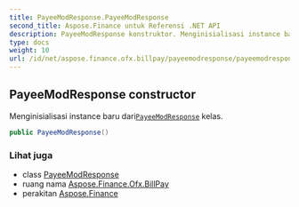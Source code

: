```yaml
---
title: PayeeModResponse.PayeeModResponse
second_title: Aspose.Finance untuk Referensi .NET API
description: PayeeModResponse konstruktor. Menginisialisasi instance baru dariPayeeModResponse kelas.
type: docs
weight: 10
url: /id/net/aspose.finance.ofx.billpay/payeemodresponse/payeemodresponse/
---
```

## PayeeModResponse constructor

Menginisialisasi instance baru dari[`PayeeModResponse`](../) kelas.

```csharp
public PayeeModResponse()
```

### Lihat juga

* class [PayeeModResponse](../)
* ruang nama [Aspose.Finance.Ofx.BillPay](../../payeemodresponse/)
* perakitan [Aspose.Finance](../../../)


